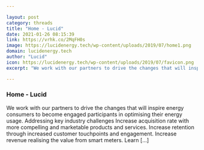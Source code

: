 ```yaml
---

layout: post
category: threads
title: "Home - Lucid"
date: 2021-01-26 08:15:39
link: https://vrhk.co/2MqFH0s
image: https://lucidenergy.tech/wp-content/uploads/2019/07/home1.png
domain: lucidenergy.tech
author: "Lucid"
icon: https://lucidenergy.tech/wp-content/uploads/2019/07/favicon.png
excerpt: "We work with our partners to drive the changes that will inspire energy consumers to become engaged participants in optimising their energy usage. Addressing key industry challenges Increase acquisition rate with more compelling and marketable products and services. Increase retention through increased customer touchpoints and engagement. Increase revenue realising the value from smart meters. Learn […]"

---
```


### Home - Lucid

We work with our partners to drive the changes that will inspire energy consumers to become engaged participants in optimising their energy usage. Addressing key industry challenges Increase acquisition rate with more compelling and marketable products and services. Increase retention through increased customer touchpoints and engagement. Increase revenue realising the value from smart meters. Learn […]